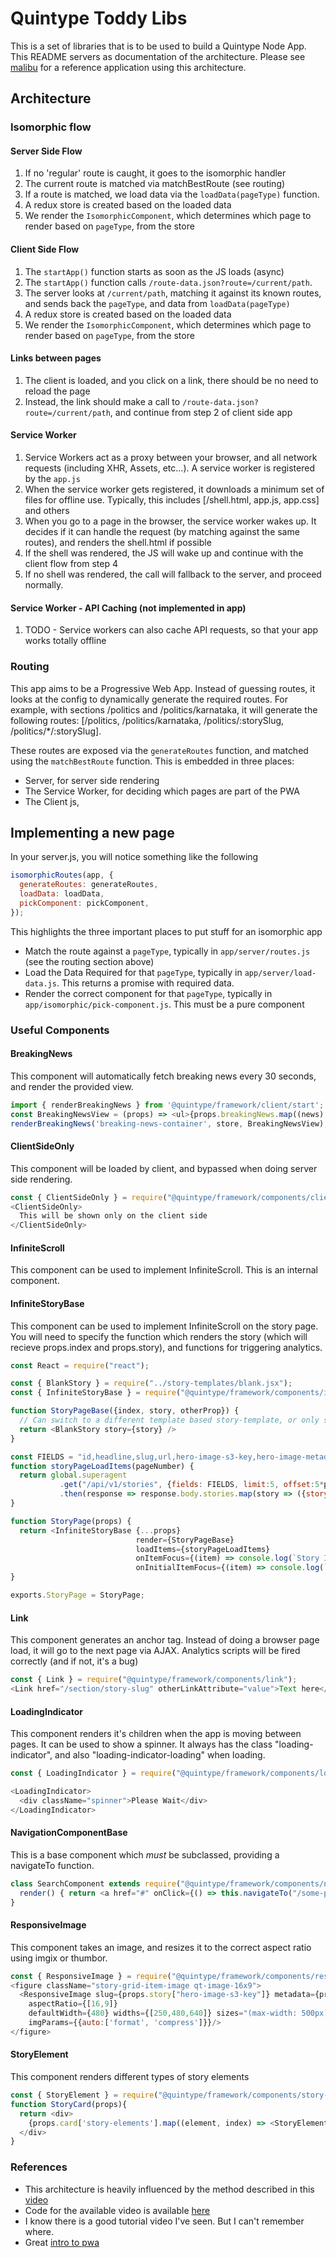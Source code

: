 # Quintype Toddy Libs

This is a set of libraries that is to be used to build a Quintype Node App. This README servers as documentation of the architecture. Please see [malibu](https://github.com/quintype/malibu) for a reference application using this architecture.

## Architecture

### Isomorphic flow

#### Server Side Flow

1. If no 'regular' route is caught, it goes to the isomorphic handler
2. The current route is matched via matchBestRoute (see routing)
3. If a route is matched, we load data via the `loadData(pageType)` function.
4. A redux store is created based on the loaded data
5. We render the `IsomorphicComponent`, which determines which page to render based on `pageType`, from the store

#### Client Side Flow

1. The `startApp()` function starts as soon as the JS loads (async)
2. The `startApp()` function calls `/route-data.json?route=/current/path`.
3. The server looks at `/current/path`, matching it against its known routes, and sends back the `pageType`, and data from `loadData(pageType)`
4. A redux store is created based on the loaded data
5. We render the `IsomorphicComponent`, which determines which page to render based on `pageType`, from the store

#### Links between pages

1. The client is loaded, and you click on a link, there should be no need to reload the page
2. Instead, the link should make a call to `/route-data.json?route=/current/path`, and continue from step 2 of client side app

#### Service Worker

1. Service Workers act as a proxy between your browser, and all network requests (including XHR, Assets, etc...). A service worker is registered by the `app.js`
2. When the service worker gets registered, it downloads a minimum set of files for offline use. Typically, this includes [/shell.html, app.js, app.css] and others
3. When you go to a page in the browser, the service worker wakes up. It decides if it can handle the request (by matching against the same routes), and renders the shell.html if possible
4. If the shell was rendered, the JS will wake up and continue with the client flow from step 4
5. If no shell was rendered, the call will fallback to the server, and proceed normally.

#### Service Worker - API Caching (not implemented in app)

1. TODO - Service workers can also cache API requests, so that your app works totally offline

### Routing

This app aims to be a Progressive Web App. Instead of guessing routes, it looks at the config to dynamically generate the required routes. For example, with sections /politics and /politics/karnataka, it will generate the following routes: [/politics, /politics/karnataka, /politics/:storySlug, /politics/*/:storySlug].

These routes are exposed via the `generateRoutes` function, and matched using the `matchBestRoute` function. This is embedded in three places:

* Server, for server side rendering
* The Service Worker, for deciding which pages are part of the PWA
* The Client js,

## Implementing a new page

In your server.js, you will notice something like the following

```javascript
isomorphicRoutes(app, {
  generateRoutes: generateRoutes,
  loadData: loadData,
  pickComponent: pickComponent,
});
```

This highlights the three important places to put stuff for an isomorphic app

* Match the route against a `pageType`, typically in `app/server/routes.js` (see the routing section above)
* Load the Data Required for that `pageType`, typically in `app/server/load-data.js`. This returns a promise with required data.
* Render the correct component for that `pageType`, typically in `app/isomorphic/pick-component.js`. This must be a pure component

### Useful Components

#### BreakingNews
This component will automatically fetch breaking news every 30 seconds, and render the provided view.

```javascript
import { renderBreakingNews } from '@quintype/framework/client/start';
const BreakingNewsView = (props) => <ul>{props.breakingNews.map((news) => <li key={news.id}>{news.headline}</li>)}</ul>
renderBreakingNews('breaking-news-container', store, BreakingNewsView);
```

#### ClientSideOnly
This component will be loaded by client, and bypassed when doing server side rendering.

```javascript
const { ClientSideOnly } = require("@quintype/framework/components/client-side-only");
<ClientSideOnly>
  This will be shown only on the client side
</ClientSideOnly>
```

#### InfiniteScroll

This component can be used to implement InfiniteScroll. This is an internal component.

#### InfiniteStoryBase

This component can be used to implement InfiniteScroll on the story page. You will need to specify the function which renders the story (which will recieve props.index and props.story), and functions for triggering analytics.

```javascript
const React = require("react");

const { BlankStory } = require("../story-templates/blank.jsx");
const { InfiniteStoryBase } = require("@quintype/framework/components/infinite-story-base");

function StoryPageBase({index, story, otherProp}) {
  // Can switch to a different template based story-template, or only show a spoiler if index > 0
  return <BlankStory story={story} />
}

const FIELDS = "id,headline,slug,url,hero-image-s3-key,hero-image-metadata,first-published-at,last-published-at,alternative,published-at,author-name,author-id,sections,story-template,tags,cards";
function storyPageLoadItems(pageNumber) {
  return global.superagent
           .get("/api/v1/stories", {fields: FIELDS, limit:5, offset:5*pageNumber})
           .then(response => response.body.stories.map(story => ({story: story, otherProp: "value"})));
}

function StoryPage(props) {
  return <InfiniteStoryBase {...props}
                            render={StoryPageBase}
                            loadItems={storyPageLoadItems}
                            onItemFocus={(item) => console.log(`Story In View: ${item.story.headline}`)}
                            onInitialItemFocus={(item) => console.log(`Do Analytics ${item.story.headline}`)} />
}

exports.StoryPage = StoryPage;
```

#### Link
This component generates an anchor tag. Instead of doing a browser page load, it will go to the next page via AJAX. Analytics scripts will be fired correctly (and if not, it's a bug)

```javascript
const { Link } = require("@quintype/framework/components/link");
<Link href="/section/story-slug" otherLinkAttribute="value">Text here</Link>
```

#### LoadingIndicator
This component renders it's children when the app is moving between pages. It can be used to show a spinner. It always has the class "loading-indicator", and also "loading-indicator-loading" when loading.

```javascript
const { LoadingIndicator } = require("@quintype/framework/components/loading-indicator");

<LoadingIndicator>
  <div className="spinner">Please Wait</div>
</LoadingIndicator>
```

#### NavigationComponentBase

This is a base component which *must* be subclassed, providing a navigateTo function.

```javascript
class SearchComponent extends require("@quintype/framework/components/navigation-component-base") {
  render() { return <a href="#" onClick={() => this.navigateTo("/some-page-here")}>Link</a>}
}
```

#### ResponsiveImage
This component takes an image, and resizes it to the correct aspect ratio using imgix or thumbor.

```javascript
const { ResponsiveImage } = require("@quintype/framework/components/responsive-image");
<figure className="story-grid-item-image qt-image-16x9">
  <ResponsiveImage slug={props.story["hero-image-s3-key"]} metadata={props.story["hero-image-metadata"]}
    aspectRatio={[16,9]}
    defaultWidth={480} widths={[250,480,640]} sizes="(max-width: 500px) 98%, (max-width: 768px) 48%, 23%"
    imgParams={{auto:['format', 'compress']}}/>
</figure>
```

#### StoryElement
This component renders different types of story elements

```javascript
const { StoryElement } = require("@quintype/framework/components/story-element");
function StoryCard(props){
  return <div>
    {props.card['story-elements'].map((element, index) => <StoryElement element={element} key={index} story={props.story}></StoryElement>)}
  </div>
}
```

### References

* This architecture is heavily influenced by the method described in this [video](https://www.youtube.com/watch?v=atUdVSuNRjA)
* Code for the available video is available [here](https://github.com/gja/pwa-clojure)
* I know there is a good tutorial video I've seen. But I can't remember where.
* Great [intro to pwa](https://developers.google.com/web/fundamentals/getting-started/codelabs/your-first-pwapp/)
